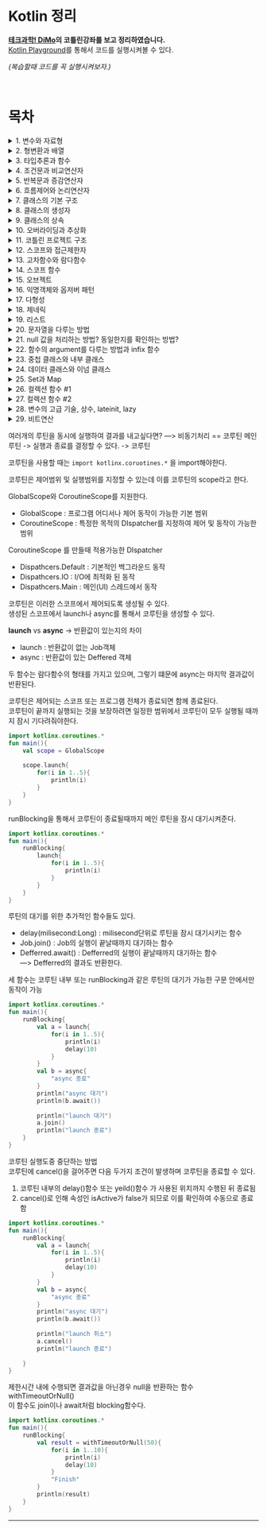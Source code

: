 # Kotlin 정리
**[테크과학! DiMo](https://www.youtube.com/c/CHDiMo/featured)의 코틀린강좌를 보고 정리하였습니다.**   
[Kotlin Playground](https://play.kotlinlang.org/)를 통해서 코드를 실행시켜볼 수 있다.   
  
*(복습할때 코드를 꼭 실행시켜보자.)*

<br>

# 목차
<details>
<summary>1. 변수와 자료형</summary>
<div markdown='1'>

## 변수   

코틀린에서는 var과 val로 변수를 선언할 수 있다.   
- var : 일반적으로 통용되는 변수. 언제든지 읽기 쓰기가 가능하다.   
- val : 선언시에만 초기화 가능, 중간에 값을 변경할 수 없다.
<br>

값을 할당하는 것은 변수를 참조하여 사용하기 전까지만 해주면 된다.
<br>

kotlin은 **기본변수에서 null을 허용하지 않으며**, 또한 변수에 값을 할당하지 않은채로 사용하게 되면 컴파일을 막는다.    
의도치 않은 동작 및 NullPointException을 막아준다.   
<br>

Nullable 변수 : 자료형 뒤에 물음표를 붙이면 null을 허용하는 nullable 변수로 가용 가능하다.   
단, NullPointException이 발생할 수 있으므로 주의해서 사용해야한다.

## 자료형
기본자료형? 자바와의 호환을 위해서 거의 비슷하다.
- 정수형 : Byte Short Int Long   
- 실수형 : Float Double   
- 문자형 : Char   
- 논리형 : Boolean    
- 문자열 : String   

`Any : 어떤 자료형이든 상관 없다는 의미`
```kotlin
fun main() {
    val valVar:Int = 1
    var nullableVar: Int? = null;	//nullable
    // 정수형
    var intVar: Int = 123;
    var longVar: Long = 231231L;
    var binVar :Int = 0b101010;
    var hexVar = 0x123a;
    //실수형
    var doubleVar:Double = 123.1;
    var floatVar: Float = 123.1f;
    //문자
    var charVar = 'A';	//var charVar:Char = 'A';
    //논리
    var boolVar = true;
    //문자열
    var strVar1 = "hello world"
    var strVar2:String = """Hello"""	//줄바꿈 가능
}
```

---
</div>
</details>

<details>
<summary>2. 형변환과 배열</summary>
<div markdown="1">

## 형변환
형변환 : 하나의 변수에 지정된 자료형을 호환되는 다른 자료형으로 변경하는 기능   
toByte(), toShort(), toInt(), toLong(), toFloat(), toDouble(), toChar() 함수를 통해서 가능하다.

- 명시적 형변환 : 변환될 자료형을 개발자가 직접 지정하는것   

코틀린은 형변환시 발생할 수 있는 오류를 막기 위해 다른 언어에서 제공하는 암시적 형변환을 지원하지 않는다.


## 배열
Array클래스로 재공되는 기능임.
arrayOf를 통해서 배열 생성

`null을 가지는 빈 배열을 생성하고 싶을때는, arrayOfNulls<자료형>(size)를 통해서 생성한다.`

값을 할당 or 사용?  intArr[2]   
(*기존의 언어들의 배열과 같은 방식으로 사용 가능하다.*)

배열은 처음 선언했을때의 크기를 변경할 수 없다는 단점이 있지만, 한 번 선언해두면 다른 자료구조보다 빠른 입출력이 가능하다는 장점이 있다.

```kotlin
fun main() {
	//형변환
	var intVar:Int = 12345;
    var longVar:Long = intVar.toLong();
    
    //배열 선언
    var intArr = arrayOf(1,2,3,4,5);
    var nullArr = arrayOfNulls<Int>(5);
    
    intArr[2] = 8;
    println(intArr[2])
}
```

---
</div>
</details> 

<details>
<summary>3. 타입추론과 함수</summary>
<div markdown='1'>

## 타입추론
타입추론 : 변수나 함수들을 선언할 때나 연산이 이루어 질 때, 자료형을 코드에 명시하지 않아도 코틀린이 자동으로 자료형을 추론해주는 기능   

이는 변수가 선언될 때 할당된 값의 형태로 해당 변수가 어떤 자료형을 가지는지 추론이 가능하기 때문이다.

기본 자료형들도 선언시 값을 할당만 해준다면 대부분 자료형을 명시할 필요가 없다.

```kotlin
fun main(){
    var a = 1;
    var b = 1L;
    
    var c = 1.1;
    var d = 1.1f;
    
    var e = true;
    var f = 'A';
    var g = "string";
}

```

## 함수

코틀린에서 함수는 어디든지 둘수 있다.   
함수는 fun으로 시작해야한다.   
파라미터에 어떤 타입으로 받을지를 정하고, 괄호를 닫은 다음 반환할 자료형을 명시해야한다.
(반환값이 없으면 명시하지 않아도 괜찮다.)
<br>

단일표현식함수: 반환형의 타입추론이 가능하므로 반환형을 생략할 수 있다.
자료형이 결정된 변수라는 개념으로 접근하면 좋다.

```kotlin
fun main(){
    println(add(1,2,3))
}
/* 단일표현식 함수
fun add(a:Int,b:Int,c:Int) = a+b+c
*/
fun add(a:Int,b:Int,c:Int):Int{
    return a+b+c
}
```
---
</div>
</details>

<details>
<summary>4. 조건문과 비교연산자</summary>
<div markdown='1'>

## 조건문
1. if문과 else문 사용(다른 언어와 비슷함)
2. when (switch와 비슷)

```kotlin
when(a){   
    // 조건값들   
}  
``` 
**여러 조건들이 부합하게 된다면 먼저 부합하는 조건이 실행됨을 유의**

## 비교연산자
- 부등호(>, >=, <, <=)
- ==
- is, !is (자료형을 검사하는 연산자이다.)

```kotlin
fun main(){
	var a = 20;
    if(a is Int) println("Int")
    doWhen(1)
    doWhen("Hello")
    doWhen(3.14)
}
fun doWhen(a:Any){
    var result = when(a){
    	1 -> "Int"
        "Hello" -> "Str"
        else -> "else"
    }
    println(result)
}
```

</div>
</details>

<details>
<summary>5. 반복문과 증감연산자</summary>
<div markdown='1'>

## 반복문
1. 조건형 반복문 : **while**, **do..while**
2. 범위형 반복문 : **for**
    - for(i in 0..9) 증가값 = 1
    - for(i in 0..9 step 3)
    - for(i in 9 downTo 0)
    - for(i in 9 downTo 0 step 2)
    - for(i in ‘a’..’e’) 

## 증감연산자
증감연산자 : a++, ++a , a—, —a (전위연산자 후위연산자)   

---

</div>
</details>

<details>
<summary>6. 흐름제어와 논리연산자</summary>
<div markdown='1'>

## 흐름제어
1. return 함수를 종료하고 값을 반환하는 역할을 하고있다.
2. break, continue — 기존 언어의 break, continue와 같은역할

\+ 코틀린에서 추가된 기능 label   
`**@loop** , **break@loop**`   
- 기존의 언어에서는 2중 for문을 나오기 위해서는 두 조건이 필요했지만 label을 통해서 지정한 loop를 break한다.
```kotlin
fun main(){
    loop@for(i in 1..10){
        for(j in 1..10){
            if(i==1 && j==3) break@loop
        	println("i: $i, j: $j")
        }
    }
}
```

## 논리연산자

논리연산자 : && , || , !  —> 기존 언어와 같은 역할

---
</div>
</details>

<details>
<summary>7. 클래스의 기본 구조</summary>
<div markdown='1'>

## 클래스
클래스는 값과 그 값을 사용하는 기능들을 묶어 놓은것이다.   
클래스는 고유의 특징값인 속성, 기능의 구현인 함수로 이루어져 있다.   
클래스는 인스턴스를 만드는 틀이라는 것을 이해해야한다.   
> 인스턴스 : 클래스를 통해서 만들어낸, 서로 다른 속성의 객체를 지칭하는 용어

코틀린은 객체지향언어를 기반으로 함수형 언어의 장점을 흡수한 실용적인 언어이다.

```kotlin
fun main(){
	var a = Person("박보영",1990)
    var b = Person("전정국",1997)
    var c = Person("장원영",2004)
    
    a.introduce()
}

class Person(var name:String, val birthYear:Int){
    fun introduce(){
        println("안녕하세요. ${birthYear}년생 ${name}입니다.") 
    }
}
```
---

</div>
</details>

<details>
<summary>8. 클래스의 생성자</summary>
<div markdown='1'>

## 클래스의 생성자
생성자 : 새로운 인스턴스를 만들기 위해서 호출하는 특수한 함수
1. 인스턴스의 속성을 초기화
2. 인스턴스 생성시 구문을 수행   

```kotlin
/*클래스의 속성도 선언하는 동시에 생성자 역시 선언하는 방법이다.*/
class Person(var name:String, val birthYear:Int) 
```   
init함수를 통해서 이를 수행할 수 있다.

<br>

클래스를 만들때 생성하는 기본 생성자 외에 보조생성자라는 것을 통해 속성에 기본값을 정해줄 수 있다.   
* 보조생성자 : 기본 생성자와 다른 형태의 생성자를 제공하여 인스턴스 생성시 편의를 제공하거나, 추가적인 구문을 수행하는 기능을 수행한다.

보조생성자를 사용하기 위해서 construct를 사용한다.   
construct를 사용할 때, 반드시 기본 생성자를 통해 속성을 초기화 해줘야 한다.   
```kotlin
    //기본생성자를 호출할 수 있다.
    construct():this(...)  
```
```kotlin
fun main(){
	var a = Person("박보영",1990)
    var b = Person("전정국",1997)
    var c = Person("장원영",2004)
    
    var d = Person("차은우")
    var e = Person("류수정")
}

class Person(var name:String, val birthYear:Int){
    init{
        println("안녕하세요. ${this.birthYear}년생 ${this.name}입니다.") 
    }
    constructor(name:String):this(name,1997){
        println("보조 생성자가 사용되었습니다.")
    }
}
```
---

</div>
</details>

<details>
<summary>9. 클래스의 상속</summary>
<div markdown='1'>

## 클래스의 상속

### 상속이 필요한 경우
1. 기존 클래스를 확장해서 새로운 속성이나 함수를 가진 클래스를 만들어야 할 떄
2. 여러개의 클래스를 만들었는데, 공통적인 기능을 가진 것을 뽑아 코드관리를 쉽게 하고싶을 때

- SuperClass = 상속을 하는 쪽
- SubClass = 상속을 받는 쪽

`코틀린에서 상속 금지가 기본값이다. 상속을 하기위해서는 클래스를 open상태로 만들어주어야한다.`
- open은 클래스가 상속을 받을 수 있도록, 클래스 선언시 붙여줄 수 있는 키워드이다.
 
### 상속에 대한 2가지 규칙
1. 서브클래스는 수퍼클래스에 존재하는 속성과 같은이름의 속성을 가질 수 없다.
2. 서브클래스가 생성될때는 반드시 수퍼클래스의 생성자까지 호출해야한다.
   
```kotlin
fun main(){
	var a = Animal("별이",5,"개")
    var b = Dog("별이",5)
    var c = Cat("냥",5)
	
    a.introduce();
    b.introduce();
    b.bark();
    c.introduce();
    c.meow();
}

open class Animal(var name:String, var age:Int,var type:String){
	fun introduce(){
        println("저는 ${type} ${name}이고, ${age}살 입니다.")
    }
}
class Dog (name: String, age:Int):Animal(name,age,"개")
{
	fun bark(){
        println("멍멍");
    }
}
class Cat(name: String, age:Int):Animal(name,age,"고양이")
{
	fun meow(){
        println("냥냥");
    }
}

```
---

</div>
</details>

<details>
<summary>10. 오버라이딩과 추상화</summary>
<div markdown='1'>

## 오버라이딩
오버라이딩을 통해서 상속관계에 있을 때 같은 이름과 형태로 된 함수의 내용을 다시 구현할 수 있다.

서브클래스에서는 수퍼클래스의 함수를 재구현하는 것이 불가능하다.
하지만 수퍼클래스에서 함수에 open 키워드가 붙어있다면 재구현이 허용된다.

서브클래스에서 override를 붙여서 재구현 하면 된다.
```kotlin
fun main(){
    var a = Animal()
    var t = Tiger()
    a.eat()
    t.eat()
}
open class Animal{
    open fun eat(){
        println("음식을 먹습니다.")
    }
}
class Tiger :Animal(){
    override fun eat(){
        println("고기를 먹습니다.")
    }
}
```
> 수퍼클래스에서 구현이 끝난 함수를 서브클래스에서 오버라이딩을 통해 재구현 하는 경우

## 추상화
오버라이딩과 다르게 수퍼클래스에서는 함수의 구체적인 구현은 없고, 단지 Animal의 모든 서브클래스는 eat이라는 함수가 반드시 있어야한다는 점만 명시하여 각 서브클래스가 비어있는 함수의 내용을 필요에 따라 구현하도록 하려면 추상화라는 개념이 필요하다.   

추상화 : 선언부만 있고 기능이 구현되지 않은 추상함수, 추상함수를 포함하는 추상클래스라는 개념이 있어한다.

추상클래스를 만들기 위해서는 class앞에 abstract를 붙여준다. 
추상함수에도 abstract를 붙여주고 함수의 내용은 작성하지 않는다.

#### 추상화 방법 **1. 추상클래스**
추상클래스는 미완성 클래스이므로 단독으로는 인스턴스를 만들 수 없다.
따라서 반드시 서브클래스에서 상속을 받아 abstract 표시가 된 함수들을 구현해줘야 한다
```kotlin
fun main(){
    var r = Rabbit()
    r.sniff()
    r.eat()
}

abstract class Animal{
    abstract fun eat();
    fun sniff(){
        println("킁킁")
    }
}
class Rabbit:Animal(){
    override fun eat(){
        println("당근을 먹습니다.")
    }
}
```
#### 추상화 방법 **2. 인터페이스**   
인터페이스 : 속성 추상함수 일반함수 모두를 가질 수 있다.   

인터페이스는 생성자를 가질수는 없으며 인터페이스에서 구현부가 있는 함수는 open함수로 간주, 구현부가 없는 함수는 abstract함수로 간주 별도의 키워드가 없어도 서브클래스에서 구현 및 재정의가 가능하다.

그리고 하나의 서브클래스에서 여러개의 인터페이스를 상속받을 수 있으므로 좀 더 유연한 설계가 가능하다.

> **주의**   
여러개의 인터페이스에서 같은 이름과 형태를 가진 함수를 구현하고 있다면 서브클래스에서는 혼선이 일어나지 않도록 반드시 override를 명시해서 재구현해주어야 합니다.
```kotlin
fun main(){
    var d = Dog()
    d.run()
    d.eat()
}

interface Runner{
 	fun run()   
}
interface Eater{
    fun eat(){
        println("음식을 먹습니다.")
    }
}
class Dog: Runner,Eater{
    override fun run(){
        println("우다다다 달립니다.")
    }
    override fun eat(){
        println("허겁지겁 먹습니다.")
    }
}
```
---

</div>
</details>

<details>
<summary>11. 코틀린 프로젝트 구조</summary>
<div markdown='1'>
패키지명만으로도 패키지를 다르게 설정하는 것이 가능하다.   
(디렉토리의 구조가 패키지명이 되었던 자바와는 다르게 같은 디렉토리에 있어도 패키지명만 다르면 다른 패키지로 생각한다.)

---

</div>
</details>

<details>
<summary>12. 스코프와 접근제한자</summary>
<div markdown='1'>

## Scope
Scope : 언어차원에서  변수나 함수, 클래스 같은 멤버들을 서로 공유하여 사용할 수 있는 범위를 지정해둔 단위이다.   
패키지 내부, 클래스 내부, 함수 내부 등등이 있다.

1. 스코프 외부에서는 스코프 내부의 멤버를 참조연산자를 통해서만 참조 가능하다.
2. 동일스코프 내에서는 멤버를 공유할 수 있다.
3. 하위 스코프에서는 상위스코프의 멤버를 재정의 할 수 있다.

 `스코프의 같은 레벨에서는 같은 이름의 멤버를 만들어서는 안된다.`   
`스코프 외부에서 스코프 내부로 접근하려면 참조연산자를 사용해야한다.`
## 접근제한자
접근제한자 : 스코프 외부에서 스코프 내부에 접근할 때, 그 권한을 개발자가 제어할 수 있는 기능

~~~
- public    
- internal    
- private    
- protected
~~~

- 패키지 스코프
  1. public (기본값) : 어떤 패키지에서도 접근 가능
  2. internal : 같은 모듈 내에서만 접근 가능
  3. private : 같은 파일내에서만 접근가능 
  4. protected : 사용하지 않는다.

- 클래스 스코프
  1. public (기본값) : 클래스외부에서 늘 접근 가능
  2. private : 클래스 내부에서만 접근가능 
  3. protected : 클래스 자신과 상속받은 클래스에서 접근 가능
  4. internal : 사용하지 않음

```kotlin
var a ="패키지 스코프"

class B{
    var a = "클래스 스코프"
    fun print(){
        println(a)
    }
}
fun main(){
    var a = "함수 스코프"
    println(a)
    B().print()
} 
```
---
</div>
</details>

<details>
<summary>13. 고차함수와 람다함수</summary>
<div markdown='1'>

## 고차함수
**고차함수** :  함수를 마치 클래스에서 만들어낸 인스턴스처럼 취급하는 방법   
함수를 패러미터로 넘겨줄수도 있으며 결과값으로 반환받을수도 있는 방법   
코틀린에서는 모든 함수를 고차함수로 사용가능하다. 

~~~kotlin
function: (String) -> Unit(Unit은 반환형이 없다는 것을 의미) 
// 이러한 형태의 함수는 다 파라미터로 받을 수 있게됨
~~~

**::** -> 일반함수를 고차함수로 변경해주는 연산자

## 람다함수
**람다함수** : 그 자체가 고차함수임 따라서 별도의 연산자 없이도 변수에 담을 수 있다.


**고차함수와 람다함수를 사용하면 함수를 일종의 변수로 사용할 수 있다는 편의성도 있고, 컬렉션의 조작이나 스코프 함수의 사용에도 도움이 된다.**

```kotlin
fun main(){
	b(::a)
    val c: (String)->Unit = {str -> println("$str 람다함수")}
    //val c: {str:String -> println("$str 람다함수")}
    b(c)
} 
fun a(str:String){
    println("$str 함수 a")
}
fun b(function: (String)->Unit){
    function("b가 호출한")
}
```

---
</div>
</details>

<details>
<summary>14. 스코프 함수</summary>
<div markdown='1'>

## 스코프 함수
**스코프 함수** : 람다함수를 활용한 특별한 함수   
함수형 언어의 특징을 좀 더 편리하게 사용할 수 있도록 기본 제공하는 함수이다.    
인스턴스의 속성이나 함수를 좀 더 깔끔하게 불러 쓸 수 있다.

1. 람다함수도 여러 구문의 사용이 가능    
   람다함수가 여러줄일 경우 마지막 구문의 결과값이 반환된다. 
2. 람다함수에 패러미터가 없다면 실행할 구문들만 나열하면 된다.
3. 패러미터가 하나뿐이라면 it 사용    
   패러미터가 여러개라면 패러미터의 이름을 일일히 써야한다.    
   패러미터가 단 하나라면 it이라는 키워드로 대체해서 사용할 수 있다.

스코프함수에는  apply, run, with, also, let가 있다. 
- apply : 인스턴스를 생성한 후  변수에 담기전에 초기화과정을 수행할 때 많이 사용함   
main 함수와 별도의 scope에서 인스턴스의 변수와 함수를 조작함으로 코드가 깔끔해진다는 장점이 있다.
- run : apply처럼 run스코프 안에서 참조연산자를 사용하지 않아도 된다는 점은 같지만 일반 람다함수처럼 인스턴스 대신에 결과값을 반환한다는 점이 차이점   
따라서 인스턴스가 이미 만들어진 후에 인스턴스의 함수나 속성을 scope내에서  사용해야할 때 유용하다.
- with : run과 동일한 기능을 가지지만, 단지 인스턴스를 참조연산자 대신 패러미터로 받는다는 차이뿐
- also/let : 처리가 끝나면 인스턴스를 반환 (apply/ also)    
처리가 끝나면 최종값을 반환(run/ let)   
apply와 run이 인스턴스의 변수와 함수를 사용할 수 있었다면, also,let 은 마치 패러미터로 인스턴스를 넘긴것처럼 it을 통해서 인스턴스를 사용할 수 있다.
> **왜 패러미터를 통해서 인스턴스를 사용하는 귀찮은 과정을 거치는가?**
`이는 같은 이름의 변수나 함수가 scope 바깥에 중복되어있는경우 혼란을 방지하기 위해서`


```kotlin
fun main(){
    var price = 5000
	var a = Book("코틀린",10000).apply{
    	name = "[초특가]"+name
    	discount()
    }
    /* price가 5000원으로 출력되게 된다.
    why? run함수가 인스턴스 내의 price속성보다 run 이 속해있는 main함수의 price변수를 우선시하고 있기 때문이다.*/
    a.run{
        println("상품명: ${name}, 가격:${price}원")
    }
   a.let{
        println("상품명: ${it.name}, 가격:${it.price}원")
    }
	println(a.price)
} 
class Book(var name :String,var price:Int){
    fun discount(){
        price -= 2000
    }
}
```
---
</div>
</details>

<details>
<summary>15. 오브젝트</summary>
<div markdown='1'>

## 오브젝트
클래스는 단지 인스턴스 객체를 만들기 위한 틀이므로 내부에있는 속성이나 함수를 사용하려면 생성자를 통해 실체가 되는 인스턴스 객체를 만들어야했다.    
공통적인 속성과 함수를 사용해야하는 코드에서는 굳이 클래스를 쓸 필요없이 object를 사용하는 것.   
Singleton Pattern을 언어 차원에서 지원해주는 것이다.
```kotlin
// 인스턴스를 생성하지 않고 그 자체로 객체이기 때문에 생성자는 사용하지 않는다.  
object name {

} 
```

```kotlin
fun main(){
    println(Counter.count)
    
    Counter.countUp()
    Counter.countUp()

    println(Counter.count)
    Counter.clear()
    
    println(Counter.count)
}
object Counter{
    var count = 0;
    fun countUp(){
        count++;
    }
	fun clear(){
        count = 0
    }
}
```

object로 선언된 객체는 최초 사용시 자동으로 생성되며 이후에는 코드 전체에서 공용으로 사용될 수 있으므로 프로그램이 종료되기 전까지 공통적으로 사용할 내용들을 묶어 만드는 것이 좋다.

기존 클래스안에도 object를 만들 수 있다.    
`Companion Object`   
인스턴스가 사용할 공용 속성 및 함수를 이를 사용한다.
이는 기존의 언어가 가진 static 멤버와 비슷한 느낌이다.

```kotlin
fun main(){
	var a = FoodPoll("짬뽕")
    var b = FoodPoll("짜장")
	
    a.vote()
    a.vote()
    
    b.vote()
    b.vote()
    b.vote()
    
    println("${a.name} : ${a.count}")
	println("${b.name} : ${b.count}")
	println("통계 : ${FoodPoll.total}")

}
class FoodPoll(val name: String){
    companion object {
        var total = 0
    }
    var count =0;
    fun vote(){
        total++;
        count++
    }
}
```
---
</div>
</details>

<details>
<summary>16. 익명객체와 옵저버 패턴</summary>
<div markdown='1'>

## 옵저버패턴
**옵저버패턴** : 이벤트가 일어나는것을 감시하는 감시자의 역할을 만든다고 하는것

```kotlin
fun main(){
    EventPrinter().start()
}
interface EventListener{
    fun onEvent(count: Int)
}

class Counter(var listener:EventListener){
    fun count(){
        for(i in 1..100){
            if(i%5==0) listener.onEvent(i)
        }
    }
}
class EventPrinter:EventListener {
    override fun onEvent(count:Int){
        print("${count}-")
    }
    fun start(){
        val counter = Counter(this)
        counter.count()
    }
}
```
여기서 EventPrinter가 EventListener를 상속받아 구현하지 않고 임시로 만든 별도의 EventListener 객체를 대신 넘겨줄수도 있다.

이것을 <u>이름이 없는 객체</u>라고 해서 **익명객체**라고 한다.   
`object: …` 해서 object가 상속받도록 하고 상속받은 함수를 override해서 구현하면 된다.   
이렇게 만들면 인터페이스를 구현한 객체를 코드 중간에도 즉시 생성해서 사용할 수 있다.
```kotlin
fun main(){
    EventPrinter().start()
}
interface EventListener{
    fun onEvent(count: Int)
}

class Counter(var listener:EventListener){
    fun count(){
        for(i in 1..100){
            if(i%5==0) listener.onEvent(i)
        }
    }
}
class EventPrinter {
    fun start(){
        val counter = Counter(object:EventListener{
            override fun onEvent(count:Int){
                print("${count}-")
            }
        })
        counter.count()
    }
}
```

---
</div>
</details>

<details>
<summary>17. 다형성</summary>
<div markdown='1'>

## 다형성
코틀린 내부에서 생각해보자 -> **Drink** 라는 수퍼클래스를 **Cola**라는 서브클래스가 상속받았다고 해보자.   
여기서 **Cola**의 공간에는 **Drink**의 객체 공간에 *Cola*의 추가 공간이 생기는 것이다.   
따라서 **Drink** 기능을 사용하는 변수에 저장되면 **Drink**의 기능은 할 수 있지만, **Cola**의 기능은 하지 못한다.   
하지만 **Cola** 기능을 사용하는 변수에 저장되면 모든 기능을 사용할 수 있다.

- Up-casting 는 상위 자료형에 하위 자료형을 담는 것이다.
- Down-casting : 특별한 캐스팅 연산자가 필요하다.
   - as, is 연산자 : as는 변환시켜주는 연산자, is는 자료형에 호환되는지를 확인한 뒤 변환해주는 연산자이다.

```kotlin
fun main(){
    var a = Drink()
    a.drink()
    var b:Drink = Cola()
    b.drink()
    //이 상태에서 b.washDishes()를 호출하면 참조할 수 없다는 에러 발생
    //Down casting을 해야한다.
    if(b is Cola){	//is는 조건문 안에서만 잠시 다운캐스팅 된다
        b.washDishes()
    }
    var c = b as Cola
    c.washDishes()
    
    // 반환값 뿐만 아니라 변수 자체도 다운캐스팅된다
    b.washDishes()
}
open class Drink{
    var name ="음료"
    
    open fun drink(){
        println("${name}을 마십니다.")
    }
}
class Cola :Drink(){
    var type = "콜라"
    override fun drink(){
        println("${name}중에 ${type}을 마십니다.")
    }
    fun washDishes(){
        println("${type}를 설거지를 합니다.");
    }
}
```
---
</div>
</details>

<details>
<summary>18. 제네릭</summary>
<div markdown='1'>

## 제네릭
**제네릭** : 클래스나 함수에서 사용하는 자료형을 외부에서 지정할 수 있는 기능    
함수나 클래스를 선언할때 고정적인 자료형 대신 실제 자료형으로 대체되는 타입 패러미터를 받아서 사용하는 기능이다.

따라서 캐스팅연산 없이도 자료형을 그대로 사용할 수 있다.

Type의 이니셜인 T를 사용    
제네릭을 특정한 수퍼클래스를 상속받은 클래스 타입으로만 제한하려면 
`<T:SuperClass> ` 

#### 이렇게 선언된 제네릭은 어떻게 사용?   
제네릭을 사용하면 **캐스팅을 방지**하므로 성능을 높일 수 있다.

```kotlin
fun main(){
    // 타입 패러미터를 수동으로 전달할 수도 있지만
    // 생성자의 패러미터를 통해서 A라는것을 유추 가능. 생략해도 괜찮다.
    UsingGeneric(A()).doShouting()
    UsingGeneric(B()).doShouting()
    UsingGeneric(C()).doShouting()
    
    doShouting(B())
}
// 함수에도 사용이 가능하다.
fun <T:A>doShouting(t:T){
    t.shout();
}
open class A{
    open fun shout(){
        println("A가 소리칩니다.")
    }
}

class B:A(){
    override fun shout(){
        println("B가 소리칩니다.")
    }
}
class C:A(){
    override fun shout(){
        println("C가 소리칩니다.")
    }
}
class UsingGeneric<T:A> (val t:T){
    fun doShouting(){
        t.shout();
    }
}
```
---
</div>
</details>

<details>
<summary>19. 리스트</summary>
<div markdown='1'>

## 리스트 
- `List<out T>` : 생성시에 넣은 객체를 대체, 추가, 삭제할 수 없음
- `MutableList<T>` : 생성시에 넣은 객체를 대체, 추가, 삭제할 수 있음

생성은 listOf, mutableListOf 를 사용한다.   
mutableList에서는 shuffle이나 sort도 제공한다.   
list[인덱스] = 데이터도 가능하다.(배열과 같이 사용 가능)

```kotlin
fun main(){
    val a = listOf("사과", "딸기","배")
    println(a[1])
    
    for(fruit in a){
        print("${fruit} ")
    }
    println()
    
    val b = mutableListOf(6,3,1)
    println(b)
    
    b.add(4)
    println(b)
    
    b.add(2,8)
    println(b)
    
    b.removeAt(1)
    println(b)
    
    b.shuffle()
    println(b)
    
    b.sort()
    println(b)
    
}
```
---
</div>
</details>

<details>
<summary>20. 문자열을 다루는 방법</summary>
<div markdown='1'>

*(직접 실행시켜보자)*
#### **1. toLowerCase, toUpperCase, split, joinToString, substring**
```kotlin
fun main(){
    val test1 = "Test.Kotlin.String"
    
    println(test1.length)
    
    println(test1.toLowerCase())
    println(test1.toUpperCase())
    
    val test2 = test1.split(".")
    println(test2)
    
    println(test2.joinToString())
    println(test2.joinToString("-"))
    
    println(test1.substring(5..10))
}
```
#### **2. isNullOrEmpty, isNullOrBlank**
```kotlin
fun main(){
	val nullString: String? = null
    val emptyString = ""
    val blankString = " "
	val normalString = "A"
    
    println(nullString.isNullOrEmpty())
	println(emptyString.isNullOrEmpty())
	println(blankString.isNullOrEmpty())
	println(normalString.isNullOrEmpty())
	
    println()
    println(nullString.isNullOrBlank())
	println(emptyString.isNullOrBlank())
	println(blankString.isNullOrBlank())
	println(normalString.isNullOrBlank())    
}
```
#### **3. startsWith, endsWith, contains**
```kotlin
fun main(){
    var test3 = "kotlin.kt"
    var test4 = "java.java"
    
    println(test3.startsWith("java"))
	println(test4.startsWith("java"))

    println(test3.endsWith(".kt"))
	println(test4.endsWith(".kt"))

    println(test3.contains("lin"))
	println(test4.contains("lin"))
}
```
---
</div>
</details>

<details>
<summary>21. null 값을 처리하는 방법? 동일한지를 확인하는 방법?</summary>
<div markdown='1'>

## null값 처리하는 방법
꼭 if문으로 해야하는 것은 아니다.

1. `?.`null safe operator : 참조연산자를 실행하기전에 먼저 객체가 null인지 확인부터 하고 객체가 null이라면 뒤따라 오는 구문을 실행하지 않는다
2. `?:` elvis operator : 객체가 null이 아니라면 그대로 사용하지만 null이라면 연산자 우측의 객체로 대체되는 연산자 
3. `!!.` non-null assertion operator : 참조연산자를 사용할때, null여부를 컴파일시 확인하지 않도록 하여 런타임시 null point exception이 나도록 의도적으로 방치하는 연산자

> null safe 연산자는 스코프함수와 사용하면 더욱 편리하다

```kotlin
fun main(){
    var a: String? = null
    
    println(a?.toUpperCase())
    println(a?:”default”.toUpperCase())
    println(a!!.toUpperCase())
}

 fun main(){
    var a: String? = null 	//var a:String? = "kotlin EXAM"
    a?.run{
        println(toUpperCase())
        println(toLowerCase())
    }
}
```
## 동일성

- **내용의 동일성** : 메모리상에 서로 다르게 할당되어있어도 그 내용이 같다면 같다고 판단   
`a == b`
- **객체의 동일성** : 메모리 상에 서로 같은 객체를 가리키고 있을 때 같다고 판단   
`a === b`

```kotlin
fun main(){
    var a = Product("콜라",1000)
    var b = Product("콜라",1000)
    var c = a
    var d = Product("사이다",1000)

    println(a==b)
    println(a===b)
    
    println(a==c)
    println(a===c)
    
    println(a==d)
    println(a===d)
}
class Product(val name: String,val price:Int){
    override fun equals(other:Any?):Boolean{
        if(other is Product){
            return other.name == name && other.price == price
        }else {
            return false;
        }
    }
}
```
---
</div>
</details>

<details>
<summary>22. 함수의 argument를 다루는 방법과 infix 함수</summary> 
<div markdown='1'>

## 함수의 argument를 다루는 방법

코틀린은 함수의 overloading을 지원함 
> oveloading : 같은 이름의 함수를 여러개 지원하는 것 (패러미터의 개수와 타입이 다르다면)

```kotlin
fun main(){
	read(8)
    read("감사합니다.")
}
fun read(a:Int){
    println("숫자 $a 입니다.")
}
fun read(a:String){
    println(a)
}
```
- **dafault arguments** : 패러미터를 받아야 하지만, 별다른 패러미터가 없다면 기본값으로 작동하도록 한다.

- **named arguments** : 패러미터의 순서와 관계없이 패러미터의 이름을 사용하여 직접 패러미터의 값을 할당하는 기능

```kotlin
 fun main(){
	delivery("짬뽕")
    delivery("책",3)
    delivery("노트북",30,"학교")
    
    delivery("책상",destination="친구집")
}
fun delivery(name:String,count:Int = 1,destination:String = "집"){
	println("${name}, ${count}개를 ${destination}에 배달하였습니다.")
}
```
**variable number of arguments(vararg)** : 개수가 지정되지 않은 패러미터이다.    
따라서 다른 패러미터와 같이 사용할때 맨 마지막에 넣어야 한다.   
마치 배열처럼 for문으로 참조 가능
```kotlin
fun main(){
	sum(1, 2, 3, 4)
}
fun sum(vararg numbers:Int){
    var sum = 0
    
    for(n in numbers){
        sum +=n
    }
    print(sum)
} 
```
## Infix 함수
Infix 함수 : 함수를 연산자처럼 사용할 수 있게하는 함수  

클래스 안에서 infix함수를 적용할 때는 적용할 클래스가 자기 자신이므로 클래스의 이름은 쓰지 않는다.

```kotlin
fun main(){
	println(6 multiply 4)
    println(6.multiply(4))
}
infix fun Int.multiply(x:Int) = this*x
```
---
</div>
</details>

<details>
<summary>23. 중첩 클래스와 내부 클래스</summary> 
<div markdown='1'>

## 중첩클래스
**중첩클래스** : 하나의 클래스가 다른 클래스의 기능과 강하게 연관되어 있다는 의미를 전달하기 위해 만들어진형식

형태만 내부에 존재할 뿐, *외부클래스의 내용을 공유할 수 없다.* (별개의 클래스이다.)

```kotlin
class Outer{
	class Nested{
	
	}
}
Outer.Nested() // 이렇게 사용
```

## 내부 클래스
**내부클래스** : 혼자서는 객체를 만들 수 없고 외부 클래스의 객체가 있어야만 생성과 사용이 가능한 클래스

내부에 선언된 것이므로 *외부 클래스의 속성과 함수의 사용이 가능*하다. 

```kotlin
class Outer{
	inner class Nested{
	
	}
}
```

```kotlin
 fun main(){
     Outer.Nested().introduce()
     val outer = Outer()
     val inner = outer.Inner();
     
     inner.introduceInner();
     inner.introduceOuter()
     
     outer.text = "Changed Outer Class"
     inner.introduceOuter()
 }
 class Outer{
     var text = "Outer Class"
     
     class Nested{
         fun introduce(){
             println("Nested Class")
         }
     }
     inner class Inner{
         var text = "Inner Class"
         
         fun introduceInner(){
             println(text)
         }
         fun introduceOuter(){
             println(this@Outer.text)
         }
     }
 }
```
> 중첩클래스와 내부클래스는 클래스간의 연계성을 표현하여 코드의 가독성 및 작성 편의성이 올라갈 수 있으므로 적절한 상황에서 사용해야한다.

---
</div>
</details>

<details>
<summary>24. 데이터 클래스와 이넘 클래스 </summary> 
<div markdown='1'>

## 데이터클래스
**데이터클래스(Data class)** : 데이터를 다루는 데에 최적화된 class, 5가지 기능을 내부적으로 자동으로 생성해줌

1. 내용의 동일성을 판단하는 equals()의 자동구현
2. 객체의 내용에서 고유한 코드를 생성하는 hashcode()의 자동구현
3. 포함된 속성을 보기쉽게 나타내는 toString()의 자동구현
4. 객체를 복사하여 똑같은 내용의 새 객체를 만드는 copy()의 자동구현    
   copy함수는 똑같은 패러미터를 받을수도 있지만 패러미터를 주어서 해당 패러미터를 교체하여 생성할 수도 있다.
5. 속성을 순서대로 반환하는 componentX()의 자동구현

```kotlin
fun main(){
    val a = General("보영",212)
    println(a == General("보영",212))
    println(a.hashCode())
    println(a)
    
    val b = Data("루다",306)
    println(b == Data("루다",306))
    println(b.hashCode())
    println(b)
    
    println(b.copy())
    println(b.copy("아린"))
    println(b.copy(id = 412))
    println()
    val list = listOf(Data("보영",212),Data("루다",306),Data("아린",618))
    
    for ((a,b) in list){
        println("${a}, ${b}")
    }
}
class General(val name:String, val id:Int)

data class Data(val name:String, val id:Int)
```
## 이넘클래스
**이넘 클래스(Enum class)** : enumerated type 열거형의 준말이다.   
enum class안의 객체들은 관행적으로 상수를 나타낼때 표현하는 대문자로 표현한다.  
enum class의 객체들은 고유한 속성과 함수를 가질 수 있다.

```kotlin
fun main(){
	var state = State.SING
    println(state)
    
    state = State.SLEEP
    println(state.isSleeping())
    
    state = State.EAT
    println(state.message)
}
enum class State(val message:String){
    SING("노래를 부릅니다."),
    EAT("밥을 먹습니다."),
    SLEEP("잠을 잡니다.");
    
    fun isSleeping() = this == State.SLEEP
}
```
---
</div>
</details>

<details>
<summary>25. Set과 Map</summary> 
<div markdown='1'>

## Set
Set은 List와 달리 순서가 정렬되지 않으며 중복이 허용되지 않는 클래스이다.  
객체의 추가, 삭제가 가능한지 여부에 따라 Set과 mutableSet으로 나눈다.

```kotlin
fun main(){
	var a = mutableSetOf("귤","바나나","키위")
    
    for (item in a){
        println("${item}")
    }
    
    a.add("자몽")
    println(a)
    
    a.remove("바나나")
    println(a)
    
    println(a.contains("귤"))
}
```
## Map
Map은 객체를 넣을때, 그 객체를 찾아낼수 있는 key를 쌍으로 넣어주는 컬렉션이다.   
key ,value

객체의 위치가 아니라 key를 통해서 객체의 위치를 찾는다.   
같은 key에 다른 객체를 넣으면 기존의 객체가 대체되니 주의해서 사용해야한다.   
객체의 추가, 삭제가 가능한지 여부에 따라 Map과 mutableMap 으로 나눈다.
```kotlin
fun main(){
    val a = mutableMapOf("레드벨벳" to "음파음파",
                        "트와이스" to "FANCY",
                        "ITZY" to "ICY")
    for (entry in a){
        println("${entry.key} : ${entry.value}")
    }
    
    a.put("오마이걸","번지")
    println(a)
    
    a.remove("ITZY")
    println(a)
    
    println(a["레드벨벳"])
}
```
---
</div>
</details>

<details>
<summary>26. 컬렉션 함수 #1</summary> 
<div markdown='1'>

## 컬렉션 함수  
컬렉션 함수 : list, set, map 과 같은 컬렉션 또는 배열에 일반 함수 또는 람다 함수 형태를 사용하여 for 문 없이 아이템을 순회하며 참조하거나 조건을 걸고, 구조의 변경까지 가능한  여러가지 함수를 지칭

- forEach
- filter 
- map 
- any, all, none
- first, last
- firstOrNull, lastOrNull
- count
```kotlin
fun main(){
    var nameList = listOf("박수영","김지수","김다현","신유나","김지우")
	
    nameList.forEach{print(it+" ")}
    println()
    
    println(nameList.filter{it.startsWith("김")})
    
    println(nameList.map{"이름 : "+ it})
    
    println(nameList.any{it=="김지연"})
    println(nameList.all{it.length ==3})
    println(nameList.none{it.startsWith("이")})
    
    println(nameList.first{it.startsWith("김")})
    println(nameList.last{it.startsWith("김")})
    println(nameList.count{it.contains("지")})
}
```
---
</div>
</details>

<details>
<summary>27. 컬렉션 함수 #2</summary> 
<div markdown='1'>

### **1. associateBy, groupBy, partition**
associateBy : 아이템에서 key를 추출하여 map으로 변환하는 함수
groupBy : key가 같은 아이템 끼리 배열로 묶어 map으로 만드는 함수
partition : 아이템에 조건을 걸어 두개의 컬렉션으로 나누어줌 그리고 이를 Pair객체에 담아준다.

```kotlin
fun main(){
    data class Person(val name:String, val birthYear:Int)
 	
    val personList = listOf(Person("유나",1992),
                           Person("조이",1996),
                           Person("츄",1999),
                           Person("유나",2003))
    
    println(personList.associateBy{it.birthYear})
    println(personList.groupBy{it.name})
    
    val (over98,under98) = personList.partition{it.birthYear>1998}
    println(over98)
    println(under98)
}
```
### **2. flatMap, getOrElse, zip**
flatMap : 아이템마다 만들어진 컬렉션을 합쳐서 반환하는 함수
getOrElse : 인덱스 위치에 아이템이 있으면 아이템을 반환하고 아닌 경우 지정한 기본값을 반환하는 함수
zip : 컬렉션 두 개의 아이템을 1:1로 매칭하여 새 컬렉션을 만들어 줌
```kotlin
fun main(){	
    val numbers = listOf(-3,7,2,-10,1)
    
    println(numbers.flatMap{listOf(it*10,it+10)})
    
    println(numbers.getOrElse(1){50})
    println(numbers.getOrElse(10){50})
    
    val names = listOf("A","B","C","D")
	
    println(names zip numbers)
}
```
---
</div>
</details>

<details>
<summary>28. 변수의 고급 기술, 상수, lateinit, lazy</summary> 
<div markdown='1'>

## 상수
- var은 한번 할당한 객체가 있더라도 다른 객체로 변경해서 할당 가능하다.   
- val은 한번 할당한 객체가 있다면 다른 객체로 변경이 불가하다

`주의! val은 할당된 객체를 바꿀 수 없을 뿐이지 객체 내부의 속성을 변경할 수 없는것은 아니다.`

**상수** : 컴파일 시점에 결정되어 절대 바꿀 수 없는 값이다.   
const를 앞에 붙여서 선언   
상수의 이름은 이례적으로 대문자와 언더바만 사용한다.   
상수로 선언할 수 있는 것은 기본 자료형만 가능하다.   

companion object안에 선언하여서 객체의 생성과 관계없이 클래스와 관계된 고정적인 값으로만 사용하게 된다.   
  
>상수를 사용하는 이유는 변수의 경우 런타임시 객체를 생성하는데 시간이 더 소요되어 성능의 하락이 있기 때문   
>고정적으로 사용하는 값을 상수를 통해서 객체의 생성없이 성능을 향상시킬 수 있다.
```kotlin
fun main(){	
	val foodCourt = FoodCourt()
    
    foodCourt.searchPrice(FoodCourt.FOOD_CREAM_PASTA)
	foodCourt.searchPrice(FoodCourt.FOOD_STEAK)
	foodCourt.searchPrice(FoodCourt.FOOD_PIZZA)

}
class FoodCourt{
    fun searchPrice(foodName:String){
        val price = when(foodName){
            FOOD_CREAM_PASTA -> 13000
            FOOD_STEAK -> 25000
            FOOD_PIZZA -> 15000
            else -> 0
        }
        println("${foodName}의 가격은 ${price}원 입니다.")
    }
    companion object{
        const val FOOD_CREAM_PASTA ="크림파스타"
        const val FOOD_STEAK = "스테이크"
        const val FOOD_PIZZA = "피자"
    }
 }
```
## 늦은초기화
변수를 선언할때 객체를 할당 하지 않는경우에는 컴파일이 되지 않는다.
**lateinit**을 통해서 초기값의 할당은 나중에 할 수 있도록 하는 키워드

#### **lateinit var 변수의 제한사항**
초기값 할당 전까지 변수를 사용할 수 없음 (에러발생)   
기본 자료형에는 사용할 수 없음(String 클래스에는 사용 가능)

lateinit 변수가 초기화 하였는지 여부를 확인할때는 `::a.isinitialized` 를 통해 확인가능하다.   
이를 통해 오류를 막을 수 있다.
```kotlin
fun main(){
    var a = LateInitSample()
    println(a.getLateInitText())
    a.text = "새로 할당한 값"
    println(a.getLateInitText())
}
class LateInitSample{
    lateinit var text: String
    
    fun getLateInitText():String{
        if(::text.isInitialized){
            return text;
        }else {
            return "기본값";
        }
    }
}
```
## 지연 대리자 속성
변수를 사용하는 시점까지 초기화를 자동으로 늦춰주는 지연 대리자 속성(lazy delegate properties)

```kotlin
val a : Int by lazy{7}
```
코드에서는 선언시 즉시 객체를 생성 및 할당하여 변수를 초기화 하는 형태를 갖고 있지만, 실제 실행시에는 변수를 사용할 때 초기화 된다.   
코드의 실행시간을 최적화 할 수 있는 코드이다.
람다함수로 초기화가 진행되므로 여러개의 구문이 들어갈 수 있다.(맨 마지막 값이 결과값이 되므로)
```kotlin
fun main(){
    val number:Int by lazy{
        println("초기화를 합니다.")
        7
    }
    
    println("코드를 시작합니다.")
    println(number)
    println(number)
}
```
---
</div>
</details>

<details>
<summary>29. 비트연산</summary> 
<div markdown='1'>

## 비트연산

10진수를 2진법으로 계산   
코틀린에서 정수형은 부호를 포함하므로 최상위 비트가 부호비트로 사용된다.   
따라서 최상위 비트에는 정보를 담지 않는 것이 좋다.
- shl(<<), shr(>>), ushr(>>>)
- and 비트를 확인하는 방법으로 주로 사용, 비트를 clear하는 방법으로 사용
- or 비트의 set연산을 할때 주로 사용
- xor 비트들이 같은지 비교하는 방법
- inv 비트를 반전시키는 역할

```kotlin
fun main(){
    var bitData:Int = 0b10000

    bitData = bitData or(1 shl 2)
    println(bitData.toString(2))
    
    var result = bitData and(1 shl 4)
    println(result.toString(2))
        
    println(result shr 4)
    
    bitData = bitData and((1 shl 4).inv())
	println(bitData.toString(2))
    
    println((bitData xor(0b10100)).toString(2))
}
```
---
</div>
</details>

<!-- <details>
<summary>30. 코루틴을 통한 비동기 처리</summary> 
<div markdown='1'> -->

여러개의 루틴을 동시에 실행하여 결과를 내고싶다면? —> 비동기처리 == 코루틴
메인루틴 -> 실행과 종료를 결정할 수 있다. -> 코루틴

코루틴을 사용할 때는 `import kotlinx.coruotines.*` 을 import해야한다.

코루틴은 제어범위 및 실행범위를 지정할 수 있는데 이를 코루틴의 scope라고 한다.

GlobalScope와 CoroutineScope를 지원한다.
- GlobalScope : 프로그램 어디서나 제어 동작이 가능한 기본 범위
- CoroutineScope : 특정한 목적의 DIspatcher를 지정하여 제어 및 동작이 가능한 범위


CoroutineScope 를 만들때 적용가능한 DIspatcher
- Dispathcers.Default : 기본적인 백그라운드 동작
- Dispathcers.IO : I/O에 최적화 된 동작
- Dispathcers.Main : 메인(UI) 스레드에서 동작

코루틴은 이러한 스코프에서 제어되도록 생성될 수 있다.   
생성된 스코프에서 launch나 async를 통해서 코루틴을 생성할 수 있다. 

**launch** vs **async** -> 반환값이 있는지의 차이

- launch : 반환값이 없는 Job객체
- async : 반환값이 있는 Deffered 객체

두 함수는 람다함수의 형태를 가지고 있으며, 그렇기 떄문에 async는 마지막 결과값이 반환된다.

코루틴은 제어되는 스코프 또는 프로그램 전체가 종료되면 함께 종료된다.   
코루틴이 끝까지 실행되는 것을 보장하려면 일정한 범위에서 코루틴이 모두 실행될 때까지 잠시 기다려줘야한다.
```kotlin
import kotlinx.coroutines.*
fun main(){
    val scope = GlobalScope
    
    scope.launch{
        for(i in 1..5){
            println(i)
        }
    }
}
```

runBlocking을 통해서 코루틴이 종료될때까지 메인 루틴을 잠시 대기시켜준다.
```kotlin
import kotlinx.coroutines.*
fun main(){
    runBlocking{
        launch{
            for(i in 1..5){
                println(i)
            }
        }
    }
}
```
루틴의 대기를 위한 추가적인 함수들도 있다.   
- delay(milisecond:Long) : milisecond단위로 루틴을 잠시 대기시키는 함수
- Job.join() : Job의 실행이 끝날때까지 대기하는 함수
- Defferred.await() : Defferred의 실행이 끝날때까지 대기하는 함수   
  —> Defferred의 결과도 반환한다.

세 함수는 코루틴 내부 또는 runBlocking과 같은 루틴의 대기가 가능한 구문 안에서만 동작이 가능
```kotlin
import kotlinx.coroutines.*
fun main(){
    runBlocking{
        val a = launch{
            for(i in 1..5){
                println(i)
                delay(10)
            }
        }
        val b = async{
            "async 종료"
        }
        println("async 대기")
        println(b.await())
        
        println("launch 대기")
        a.join()
        println("launch 종료")
    }
}
```
코루틴 실행도중 중단하는 방법   
코루틴에 cancel()을 걸어주면 다음 두가지 조건이 발생하며 코루틴을 종료할 수 있다.   
1. 코루틴 내부의 delay()함수 또는 yeild()함수 가 사용된 위치까지 수행된 뒤 종료됨
2. cancel()로 인해 속성인 isActive가 false가 되므로 이를 확인하여 수동으로 종료함

```kotlin
import kotlinx.coroutines.*
fun main(){
    runBlocking{
        val a = launch{
            for(i in 1..5){
                println(i)
                delay(10)
            }
        }
        val b = async{
            "async 종료"
        }
        println("async 대기")
        println(b.await())
        
        println("launch 취소")
        a.cancel()
        println("launch 종료")
        
    }
}
```
제한시간 내에 수행되면 결과값을 아닌경우 null을 반환하는 함수
withTimeoutOrNull()   
이 함수도 join이나 await처럼 blocking함수다. 
```kotlin
import kotlinx.coroutines.*
fun main(){
    runBlocking{
        val result = withTimeoutOrNull(50){
            for(i in 1..10){
                println(i)
                delay(10)
            }
            "Finish"
        }
        println(result)
    }
}
```
---
</div>
</details>